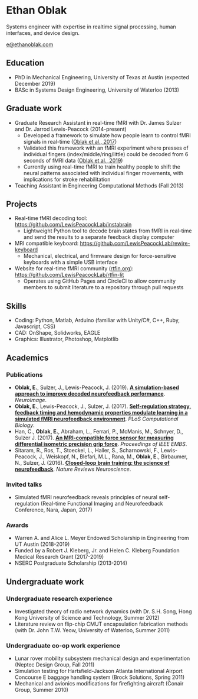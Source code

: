 # Ethan Oblak

Systems engineer with expertise in realtime signal processing, human interfaces, and device design.

e@ethanoblak.com

## Education
- PhD in Mechanical Engineering, University of Texas at Austin (expected December 2019)
- BASc in Systems Design Engineering, University of Waterloo (2013)

## Graduate work
- Graduate Research Assistant in real-time fMRI with Dr. James Sulzer and Dr. Jarrod Lewis-Peacock (2014-present)
    - Developed a framework to simulate how people learn to control fMRI signals in real-time ([Oblak et al., 2017](https://journals.plos.org/ploscompbiol/article?id=10.1371/journal.pcbi.1005681))
    - Validated this framework with an fMRI experiment where presses of individual fingers (index/middle/ring/little) could be decoded from 6 seconds of fMRI data ([Oblak et al., 2019](https://doi.org/10.1016/j.neuroimage.2019.03.062))
    - Currently using real-time fMRI to train healthy people to shift the neural patterns associated with individual finger movements, with implications for stroke rehabilitation
- Teaching Assistant in Engineering Computational Methods (Fall 2013)

## Projects
- Real-time fMRI decoding tool: https://github.com/LewisPeacockLab/instabrain
    - Lightweight Python tool to decode brain states from fMRI in real-time and send the results to a separate feedback display computer
- MRI compatible keyboard: https://github.com/LewisPeacockLab/rewire-keyboard
    - Mechanical, electrical, and firmware design for force-sensitive keyboards with a simple USB interface
- Website for real-time fMRI community ([rtfin.org](http://www.rtfin.org/literature.html)): https://github.com/LewisPeacockLab/rtfin-lit
    - Operates using GitHub Pages and CircleCI to allow community members to submit literature to a repository through pull requests

## Skills

- Coding: Python, Matlab, Arduino (familiar with Unity/C#, C++, Ruby, Javascript, CSS)
- CAD: OnShape, Solidworks, EAGLE
- Graphics: Illustrator, Photoshop, Matplotlib

## Academics

### Publications

- **Oblak, E.**, Sulzer, J., Lewis-Peacock, J. (2019). **[A simulation-based approach to improve decoded neurofeedback performance](https://doi.org/10.1016/j.neuroimage.2019.03.062)**. _NeuroImage_.
- **Oblak, E.**, Lewis-Peacock, J., Sulzer, J. (2017). **[Self-regulation strategy, feedback timing and hemodynamic properties modulate learning in a simulated fMRI neurofeedback environment](https://journals.plos.org/ploscompbiol/article?id=10.1371/journal.pcbi.1005681)**. _PLoS Computational Biology_.
- Han, C., **Oblak, E.**, Abraham, L., Ferrari, P., McManis, M., Schnyer, D., Sulzer J. (2017). **[An MRI-compatible force sensor for measuring differential isometric precision grip force](https://www.ncbi.nlm.nih.gov/pubmed/29059991)**. _Proceedings of IEEE EMBS_.
- Sitaram, R., Ros, T., Stoeckel, L., Haller, S., Scharnowski, F., Lewis-Peacock, J., Weiskopf, N., Blefari, M.L., Rana, M., **Oblak, E.**, Birbaumer, N., Sulzer, J. (2016). **[Closed-loop brain training: the science of neurofeedback](https://www.nature.com/articles/nrn.2016.164)**. _Nature Reviews Neuroscience_.

### Invited talks

- Simulated fMRI neurofeedback reveals principles of neural self-regulation (Real-time Functional Imaging and Neurofeedback Conference, Nara, Japan, 2017)

### Awards
- Warren A. and Alice L. Meyer Endowed Scholarship in Engineering from UT Austin (2018-2019)
- Funded by a Robert J. Kleberg, Jr. and Helen C. Kleberg Foundation
Medical Research Grant (2017-2019)
- NSERC Postgraduate Scholarship (2013-2014)

## Undergraduate work

### Undergraduate research experience
- Investigated theory of radio network dynamics (with Dr. S.H. Song, Hong Kong University of Science and Technology, Summer 2012)
- Literature review on flip-chip CMUT encapsulation fabrication methods (with Dr. John T.W. Yeow, University of Waterloo, Summer 2011)

### Undergraduate co-op work experience
- Lunar rover mobility subsystem mechanical design and experimentation (Neptec Design Group, Fall 2011)
- Simulation testing for Hartsfield-Jackson Atlanta International Airport Concourse E baggage handling system (Brock Solutions, Spring 2011)
- Mechanical and avionics modifications for firefighting aircraft (Conair Group, Summer 2010)
